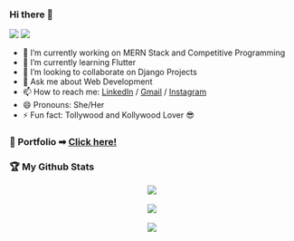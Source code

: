### Hi there 👋
<img src="https://visitor-badge.laobi.icu/badge?page_id=SanskritiKushik5.SanskritiKushik5">  <img src="https://img.shields.io/github/followers/SanskritiKushik5?label=Follow&style=social)](https://github.com/SanskritiKushik5">

- 🔭 I’m currently working on MERN Stack and Competitive Programming
- 🌱 I’m currently learning Flutter
- 👯 I’m looking to collaborate on Django Projects
- 💬 Ask me about Web Development
- 📫 How to reach me: [LinkedIn](https://www.linkedin.com/in/sanskriti-kushik-2302/) / [Gmail](mailto:sanskritikushik23@gmail.com) / [Instagram](https://www.instagram.com/skkkk__5/)
- 😄 Pronouns: She/Her
- ⚡ Fun fact: Tollywood and Kollywood Lover :sunglasses:

### :stars: Portfolio ➡ [Click here!](https://sanskritikushik5.netlify.app/)

### :trophy: My Github Stats
<div align="center">
  <img align="center" src="https://github-readme-stats.vercel.app/api?username=SanskritiKushik5&&show_icons=true&theme=tokyonight">
</div>
</br>
<div align="center"> 
  <img align="center" src="https://github-readme-stats.vercel.app/api/top-langs/?username=SanskritiKushik5&layout=compact&theme=tokyonight&hide=dart">
</div>
</br>
<div align="center">
  <img align="center" src="https://github-readme-streak-stats.herokuapp.com?user=SanskritiKushik5&show_icons=true&theme=tokyonight&fire=DD2727">
</div>
